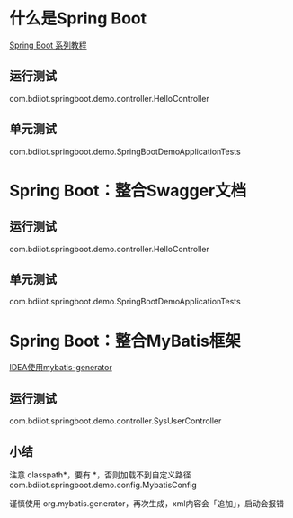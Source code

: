 # 什么是Spring Boot
[Spring Boot 系列教程](https://www.cnblogs.com/xifengxiaoma/p/11019240.html)
## 运行测试
com.bdiiot.springboot.demo.controller.HelloController
## 单元测试
com.bdiiot.springboot.demo.SpringBootDemoApplicationTests
# Spring Boot：整合Swagger文档
## 运行测试
com.bdiiot.springboot.demo.controller.HelloController
## 单元测试
com.bdiiot.springboot.demo.SpringBootDemoApplicationTests
# Spring Boot：整合MyBatis框架
[IDEA使用mybatis-generator](https://www.jianshu.com/p/b519e9ef605f)
## 运行测试
com.bdiiot.springboot.demo.controller.SysUserController
## 小结
注意 classpath*，要有 *，否则加载不到自定义路径  
com.bdiiot.springboot.demo.config.MybatisConfig

谨慎使用 org.mybatis.generator，再次生成，xml内容会「追加」，启动会报错
